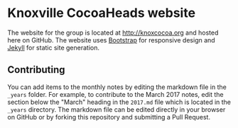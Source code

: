 # Knoxville CocoaHeads website

The website for the group is located at http://knoxcocoa.org and hosted here on
GitHub. The website uses [Bootstrap](http://getbootstrap.com) for responsive
design and [Jekyll](https://jekyllrb.com) for static site generation.

## Contributing

You can add items to the monthly notes by editing the markdown file in the
`_years` folder. For example, to contribute to the March 2017 notes, edit the
section below the "March" heading in the `2017.md` file which is located in the
`_years` directory. The markdown file can be edited directly in your browser on
GitHub or by forking this repository and submitting a Pull Request.

